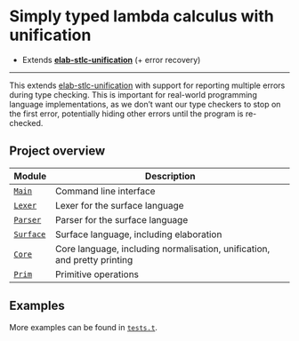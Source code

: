 # Simply typed lambda calculus with unification

- Extends [**elab-stlc-unification**](../elab-stlc-unification) (+ error recovery)

---

This extends [elab-stlc-unification](../elab-stlc-unification) with support for
reporting multiple errors during type checking. This is important for real-world
programming language implementations, as we don’t want our type checkers to stop
on the first error, potentially hiding other errors until the program is
re-checked.

## Project overview

| Module        | Description                             |
| ------------- | --------------------------------------- |
| [`Main`]      | Command line interface                  |
| [`Lexer`]     | Lexer for the surface language          |
| [`Parser`]    | Parser for the surface language         |
| [`Surface`]   | Surface language, including elaboration |
| [`Core`]      | Core language, including normalisation, unification, and pretty printing |
| [`Prim`]      | Primitive operations                    |

[`Main`]: ./main.ml
[`Lexer`]: ./lexer.ml
[`Parser`]: ./parser.mly
[`Surface`]: ./surface.ml
[`Core`]: ./core.ml
[`Prim`]: ./prim.ml

## Examples

More examples can be found in [`tests.t`](tests.t).

